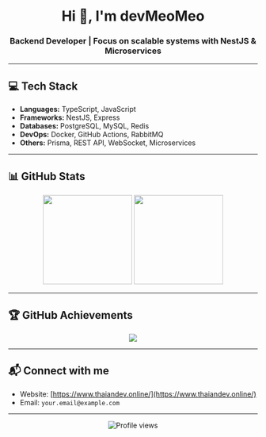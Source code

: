 <h1 align="center">Hi 👋, I'm devMeoMeo</h1>
<h3 align="center">Backend Developer | Focus on scalable systems with NestJS & Microservices</h3>

---

## 💻 Tech Stack
- **Languages:** TypeScript, JavaScript  
- **Frameworks:** NestJS, Express  
- **Databases:** PostgreSQL, MySQL, Redis  
- **DevOps:** Docker, GitHub Actions, RabbitMQ  
- **Others:** Prisma, REST API, WebSocket, Microservices  

---

## 📊 GitHub Stats
<p align="center">
  <img src="https://github-readme-stats.vercel.app/api?username=thaiandev05&show_icons=true&theme=tokyonight&count_private=true&include_all_commits=true" height="180"/>
  <img src="https://github-readme-stats.vercel.app/api/top-langs/?username=thaiandev05&layout=compact&theme=tokyonight" height="180"/>
</p>

---

## 🏆 GitHub Achievements
<p align="center">
  <img src="https://github-profile-trophy.vercel.app/?username=thaiandev05&theme=tokyonight&no-frame=true&no-bg=true&margin-w=4"/>
</p>

---

## 📬 Connect with me
- Website: [https://www.thaiandev.online/](https://www.thaiandev.online/)  
- Email: `your.email@example.com`

---

<p align="center">
  <img src="https://komarev.com/ghpvc/?username=thaiandev05&color=blue&style=flat" alt="Profile views"/>
</p>
